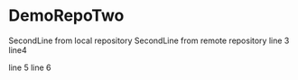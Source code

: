 # DemoRepoTwo
SecondLine from local repository
SecondLine from remote repository
line 3
line4

line 5
line 6
